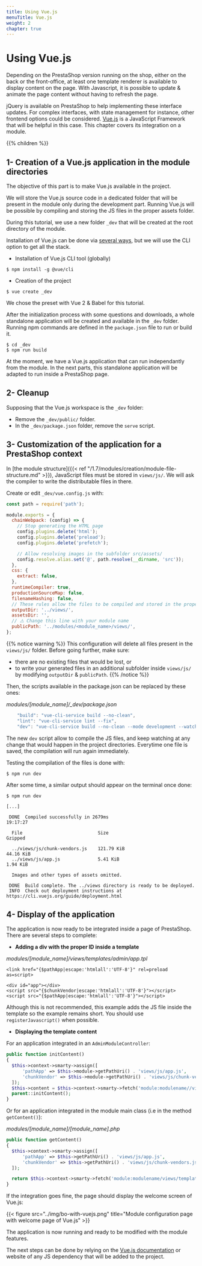 ```yaml
---
title: Using Vue.js
menuTitle: Vue.js
weight: 2
chapter: true
---
```


# Using Vue.js

Depending on the PrestaShop version running on the shop, either on the back or the front-office,
at least one template renderer is available to display content on the page. With Javascript,
it is possible to update & animate the page content without having to refresh the page.

jQuery is available on PrestaShop to help implementing these interface updates.
For complex interfaces, with state management for instance, other frontend options could be considered.
[Vue.js](https://vuejs.org/) is a JavaScript Framework that will be helpful in this case.
This chapter covers its integration on a module.

{{% children %}}

## 1- Creation of a Vue.js application in the module directories

The objective of this part is to make Vue.js available in the project. 

We will store the Vue.js source code in a dedicated folder that will be present in the module only
during the development part. Running Vue.js will be possible by compiling and storing the JS files
in the proper assets folder.

During this tutorial, we use a new folder `_dev` that will be created at the root directory of the module.

Installation of Vue.js can be done via [several ways](https://vuejs.org/v2/guide/installation.html),
but we will use the CLI option to get all the stack.

* Installation of Vue.js CLI tool (globally)

```
$ npm install -g @vue/cli
```

* Creation of the project

```
$ vue create _dev
```

We chose the preset with Vue 2 & Babel for this tutorial.

After the initialization process with some questions and downloads, a whole standalone application
will be created and available in the `_dev` folder. Running npm commands are defined in the `package.json`
file to run or build it.

```
$ cd _dev
$ npm run build
```

At the moment, we have a Vue.js application that can run independantly from the module.
In the next parts, this standalone application will be adapted to run inside a PrestaShop page.

## 2- Cleanup

Supposing that the Vue.js workspace is the `_dev` folder:

* Remove the `_dev/public/` folder.
* In the `_dev/package.json` folder, remove the `serve` script.

## 3- Customization of the application for a PrestaShop context

In [the module structure]({{< ref "/1.7/modules/creation/module-file-structure.md" >}}), JavaScript
files must be stored in `views/js/`. We will ask the compiler to write the distributable files in there.

Create or edit `_dev/vue.config.js` with:

```js
const path = require('path');

module.exports = {
  chainWebpack: (config) => {
    // Stop generating the HTML page
    config.plugins.delete('html');
    config.plugins.delete('preload');
    config.plugins.delete('prefetch');

    // Allow resolving images in the subfolder src/assets/ 
    config.resolve.alias.set('@', path.resolve(__dirname, 'src'));
  },
  css: {
    extract: false,
  },
  runtimeCompiler: true,
  productionSourceMap: false,
  filenameHashing: false,
  // These rules allow the files to be compiled and stored in the proper folder
  outputDir: '../views/',
  assetsDir: '',
  // ⚠️ Change this line with your module name
  publicPath: '../modules/<module_name>/views/',
};
```

{{% notice warning %}}
This configuration will delete all files present in the `views/js/` folder. Before going further,
make sure:

* there are no existing files that would be lost, or
* to write your generated files in an additional subfolder inside `views/js/` by modifying
`outputDir` & `publicPath`.
{{% /notice %}}

Then, the scripts available in the package.json can be replaced by these ones:

*modules/[module_name]/_dev/package.json*

```js
    "build": "vue-cli-service build --no-clean",
    "lint": "vue-cli-service lint --fix",
    "dev": "vue-cli-service build --no-clean --mode development --watch",
```

The new `dev` script allow to compile the JS files, and keep watching at any change that would happen
in the project directories. Everytime one file is saved, the compilation will run again immediately.

Testing the compilation of the files is done with:

```
$ npm run dev
```

After some time, a similar output should appear on the terminal once done:

```
$ npm run dev

[...]

 DONE  Compiled successfully in 2679ms                                                                                                                                19:17:27

  File                            Size                                                                 Gzipped

  ../views/js/chunk-vendors.js    121.79 KiB                                                           44.16 KiB
  ../views/js/app.js              5.41 KiB                                                             1.94 KiB

  Images and other types of assets omitted.

 DONE  Build complete. The ../views directory is ready to be deployed.
 INFO  Check out deployment instructions at https://cli.vuejs.org/guide/deployment.html
```

## 4- Display of the application

The application is now ready to be integrated inside a page of PrestaShop.
There are several steps to complete:

* **Adding a div with the proper ID inside a template**

*modules/[module_name]/views/templates/admin/app.tpl*

```tpl
<link href="{$pathApp|escape:'htmlall':'UTF-8'}" rel=preload as=script>

<div id="app"></div>
<script src="{$chunkVendor|escape:'htmlall':'UTF-8'}"></script>
<script src="{$pathApp|escape:'htmlall':'UTF-8'}"></script>
```

Although this is not recommended, this example adds the JS file inside the template so the example remains short.
You should use `registerJavascript()` when possible.

* **Displaying the template content**

For an application integrated in an `AdminModuleController`:
```php
public function initContent()
{
  $this->context->smarty->assign([
      'pathApp' => $this->module->getPathUri() . 'views/js/app.js',
      'chunkVendor' => $this->module->getPathUri() . 'views/js/chunk-vendors.js',
  ]);
  $this->content = $this->context->smarty->fetch('module:modulename//views/templates/admin/app.tpl');
  parent::initContent();
}
```

Or for an application integrated in the module main class (i.e in the method `getContent()`):

*modules/[module_name]/[module_name].php*

```php
public function getContent()
{
  $this->context->smarty->assign([
      'pathApp' => $this->getPathUri() . 'views/js/app.js',
      'chunkVendor' => $this->getPathUri() . 'views/js/chunk-vendors.js',
  ]);

  return $this->context->smarty->fetch('module:modulename/views/templates/admin/app.tpl');
}
```

If the integration goes fine, the page should display the welcome screen of Vue.js:

{{< figure src="../img/bo-with-vuejs.png" title="Module configuration page with welcome page of Vue.js" >}}

The application is now running and ready to be modified with the module features.

The next steps can be done by relying on the [Vue.js documentation](https://vuejs.org/v2/guide/) or website
of any JS dependency that will be added to the project.